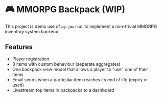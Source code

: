 # 🎮 MMORPG Backpack (WIP)

This project is demo use of ``pg-journal`` to implement a non-trivial MMORPG inventory system backend.
 
## Features
- Player registration
- 3 items with custom behaviour (separate aggregates)
- One backpack view model that allows a player to "use" one of their items
- Email sends when a particular item reaches its end of life (expiry or used)
- Livestream top items in backpacks to a dashboard